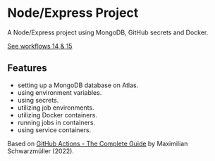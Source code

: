 # Node/Express Project

A Node/Express project using MongoDB, GitHub secrets and Docker.

[See workflows 14 & 15](../../.github/workflows)

## Features

- setting up a MongoDB database on Atlas.
- using environment variables.
- using secrets.
- utilizing job environments.
- utilizing Docker containers.
- running jobs in containers.
- using service containers.

Based on [GitHub Actions - The Complete Guide](https://www.udemy.com/course/github-actions-the-complete-guide/) by Maximilian Schwarzmüller (2022).

